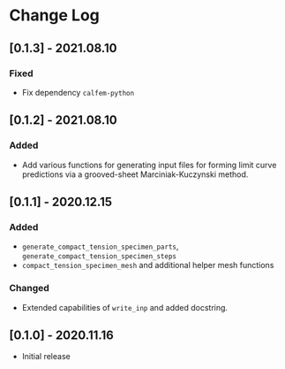 # Change Log

## [0.1.3] - 2021.08.10

### Fixed

- Fix dependency `calfem-python`

## [0.1.2] - 2021.08.10

### Added

- Add various functions for generating input files for forming limit curve predictions via a grooved-sheet Marciniak-Kuczynski method.

## [0.1.1] - 2020.12.15

### Added
- `generate_compact_tension_specimen_parts`, `generate_compact_tension_specimen_steps`
- `compact_tension_specimen_mesh` and additional helper mesh functions

### Changed
- Extended capabilities of `write_inp` and added docstring.

## [0.1.0] - 2020.11.16

- Initial release
